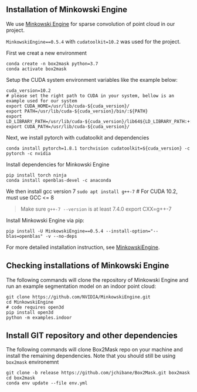 
## Installation of Minkowski Engine 

We use [Minkowski Engine](https://github.com/NVIDIA/MinkowskiEngine) for sparse convolution of point cloud in our project.

`MinkowskiEngine==0.5.4` with `cudatoolkit=10.2` was used for the project.

First we creat a new environment
```
conda create -n box2mask python=3.7
conda activate box2mask
```

Setup the CUDA system environment variables like the example below:
```
cuda_version=10.2
# please set the right path to CUDA in your system, bellow is an example used for our system
export CUDA_HOME=/usr/lib/cuda-${cuda_version}/ 
export PATH=/usr/lib/cuda-${cuda_version}/bin/:${PATH}
export LD_LIBRARY_PATH=/usr/lib/cuda-${cuda_version}/lib64${LD_LIBRARY_PATH:+:${LD_LIBRARY_PATH}}
export CUDA_PATH=/usr/lib/cuda-${cuda_version}/
```

Next, we install pytorch with cudatoolkit and dependencies
```
conda install pytorch=1.8.1 torchvision cudatoolkit=${cuda_version} -c pytorch -c nvidia
```

Install dependencies for Minkowski Engine
```
pip install torch ninja
conda install openblas-devel -c anaconda 
```

We then install gcc version 7
`sudo apt install g++-7`  # For CUDA 10.2, must use GCC <= 8
> Make sure `g++-7 --version` is at least 7.4.0
> export CXX=g++-7

Install Minkowski Engine via pip:
```
pip install -U MinkowskiEngine==0.5.4 --install-option="--blas=openblas" -v --no-deps
```

For more detailed installation instruction, see [MinkowskiEngine](https://github.com/NVIDIA/MinkowskiEngine).
## Checking installations of Minkowski Engine

The following commands will clone the repository of Minkowski Engine and run an example segmentation model on an indoor point cloud:
```
git clone https://github.com/NVIDIA/MinkowskiEngine.git
cd MinkowskiEngine
# code requires open3d
pip install open3d
python -m examples.indoor
```

## Install GIT repository and other dependencies
The following commands will clone Box2Mask repo on your machine and install the remaining dependencies. Note that you should still be using `box2mask` environemnt
```
git clone -b release https://github.com/jchibane/Box2Mask.git box2mask
cd box2mask
conda env update --file env.yml
```

